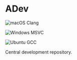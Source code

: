 # ADev

![macOS Clang](https://github.com/Agnesoft/ADev/workflows/macOS%20Clang/badge.svg)

![Windows MSVC](https://github.com/Agnesoft/ADev/workflows/Windows%20MSVC/badge.svg)

![Ubuntu GCC](https://github.com/Agnesoft/ADev/workflows/Ubuntu%20GCC/badge.svg)

Central development repository.
